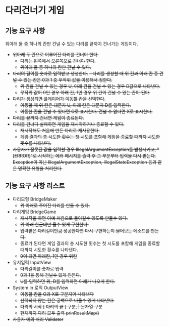 # 다리건너기 게임

## 기능 요구 사항
위아래 둘 중 하나의 칸만 건널 수 있는 다리를 끝까지 건너가는 게임이다.

- ~~위아래 두 칸으로 이루어진 다리를 건너야 한다.~~
  - ~~다리는 왼쪽에서 오른쪽으로 건너야 한다.~~
  - ~~위아래 둘 중 하나의 칸만 건널 수 있다.~~
- ~~다리의 길이를 숫자로 입력받고 생성한다.~~
  ~~- 다리를 생성할 때 위 칸과 아래 칸 중 건널 수 있는 칸은 0과 1 중 무작위 값을 이용해서 정한다.~~
  - ~~위 칸을 건널 수 있는 경우 U, 아래 칸을 건널 수 있는 경우 D값으로 나타낸다.~~
  - ~~무작위 값이 0인 경우 아래 칸, 1인 경우 위 칸이 건널 수 있는 칸이 된다.~~
- ~~다리가 생성되면 플레이어가 이동할 칸을 선택한다.~~
  - ~~이동할 때 위 칸은 대문자 U, 아래 칸은 대문자 D를 입력한다.~~
  - ~~이동한 칸을 건널 수 있다면 O로 표시한다. 건널 수 없다면 X로 표시한다.~~
- ~~다리를 끝까지 건너면 게임이 종료된다.~~
- ~~다리를 건너다 실패하면 게임을 재시작하거나 종료할 수 있다.~~
  - ~~재시작해도 처음에 만든 다리로 재사용한다.~~
  - ~~게임 결과의 총 시도한 횟수는 첫 시도를 포함해 게임을 종료할 때까지 시도한 횟수를 나타낸다.~~
- ~~사용자가 잘못된 값을 입력할 경우 IllegalArgumentException를 발생시키고, "[ERROR]"로 시작하는 에러 메시지를 출력 후 그 부분부터 입력을 다시 받는다.
Exception이 아닌 IllegalArgumentException, IllegalStateException 등과 같은 명확한 유형을 처리한다.~~


## 기능 요구 사항 리스트
- 다리모형 BridgeMaker
  - ~~위 아래로 주어진 다리를 만들 수 있다.~~
- 다리게임 BridgeGame
  - ~~재시작을 하면 아예 처음으로 돌아갈수 있도록 만들수 있다.~~
  - ~~위 아래 한군데만 올수 있게 구현한다.~~
  - ~~입력받은 다리길이만큼 성공한다면 다시 구현하는지 물어보는 메소드를 만든다.~~
  - 종료가 된다면 게임 결과의 총 시도한 횟수는 첫 시도를 포함해 게임을 종료할 때까지 시도한 횟수를 나타낸다.
  - ~~0이 되면 아래칸, 1인 경우 위칸~~
- 유저입력 InputView
  - ~~다리길이를 숫자로 입력~~
  - ~~0과 1을 통해 건널수 있게 만든다.~~
  - ~~U를 입력하면 위, D를 입력하면 아래가 나오게 한다.~~
- System.in 로직 OutputView
  - ~~이동할 칸을 O과 X로 구분지어 나타낸다~~
  - ~~선택되지 않는 칸은 공백으로 나올수 있게 나타낸다.~~
  - ~~다리의 시작 [  다리의 끝 ] 구분, | 문자열 구분~~
  - ~~현재까지 다리 모두 출력 prinResultMap()~~
- ~~사용자 예외 처리 Validator~~